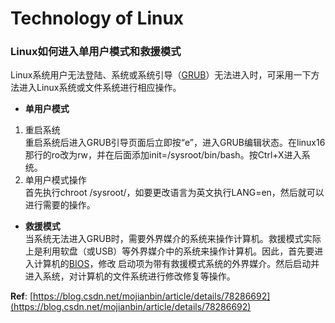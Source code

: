 # Technology of Linux
### Linux如何进入单用户模式和救援模式
Linux系统用户无法登陆、系统或系统引导（[GRUB](https://en.wikipedia.org/wiki/GNU_GRUB)）无法进入时，可采用一下方法进入Linux系统或文件系统进行相应操作。
+ **单用户模式**
1. 重启系统<br>
重启系统后进入GRUB引导页面后立即按“e”，进入GRUB编辑状态。在linux16那行的ro改为rw，并在后面添加init=/sysroot/bin/bash。按Ctrl+X进入系统。<br>
2. 单用户模式操作<br>
首先执行chroot /sysroot/，如要更改语言为英文执行LANG=en，然后就可以进行需要的操作。<br>

+ **救援模式**<br>
当系统无法进入GRUB时，需要外界媒介的系统来操作计算机。救援模式实际上是利用软盘（或USB）等外界媒介中的系统来操作计算机。因此，首先要进入计算机的[BIOS](https://en.wikipedia.org/wiki/BIOS)，修改
启动项为带有救援模式系统的外界媒介。然后启动并进入系统，对计算机的文件系统进行修改修复等操作。 


**Ref**: [https://blog.csdn.net/mojianbin/article/details/78286692](https://blog.csdn.net/mojianbin/article/details/78286692)
